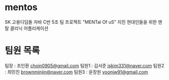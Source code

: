 # mentos
SK 고용디딤돌 자바 C반 5조 팀 프로젝트 "MENTal Of uS" 지친 현대인들을 위한 멘탈 클리닉 어플리케이션

# 팀원 목록
팀장 : 조인환 choin0905@gmail.com
팀원1 : 김서준 jskim331@naver.com
팀원2 : 최민진 brownminjin@naver.com
팀원3 : 윤장원 yoonjw91@gmail.com